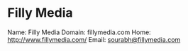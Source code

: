 
# Filly Media

Name: Filly Media
Domain: fillymedia.com
Home: http://www.fillymedia.com/
Email: sourabh@fillymedia.com

